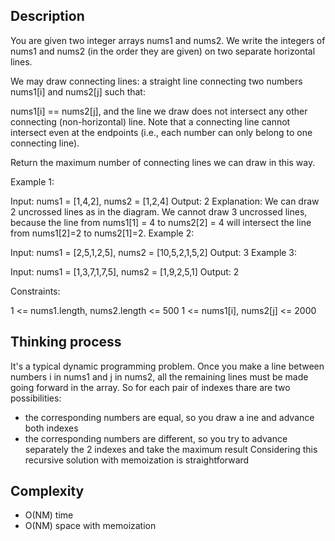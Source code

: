 ## Description

You are given two integer arrays nums1 and nums2. We write the integers of nums1 and nums2 (in the order they are given) on two separate horizontal lines.

We may draw connecting lines: a straight line connecting two numbers nums1[i] and nums2[j] such that:

nums1[i] == nums2[j], and
the line we draw does not intersect any other connecting (non-horizontal) line.
Note that a connecting line cannot intersect even at the endpoints (i.e., each number can only belong to one connecting line).

Return the maximum number of connecting lines we can draw in this way.

Example 1:

Input: nums1 = [1,4,2], nums2 = [1,2,4]
Output: 2
Explanation: We can draw 2 uncrossed lines as in the diagram.
We cannot draw 3 uncrossed lines, because the line from nums1[1] = 4 to nums2[2] = 4 will intersect the line from nums1[2]=2 to nums2[1]=2.
Example 2:

Input: nums1 = [2,5,1,2,5], nums2 = [10,5,2,1,5,2]
Output: 3
Example 3:

Input: nums1 = [1,3,7,1,7,5], nums2 = [1,9,2,5,1]
Output: 2

Constraints:

1 <= nums1.length, nums2.length <= 500
1 <= nums1[i], nums2[j] <= 2000

## Thinking process
It's a typical dynamic programming problem.
Once you make a line between numbers i in nums1 and j in nums2, all the remaining lines must be made going forward in the array.
So for each pair of indexes thare are two possibilities: 
- the corresponding numbers are equal, so you draw a ine and advance both indexes
- the corresponding numbers are different, so you try to advance separately the 2 indexes and take the maximum result
Considering this recursive solution with memoization is straightforward

## Complexity

* O(NM) time
* O(NM) space with memoization

